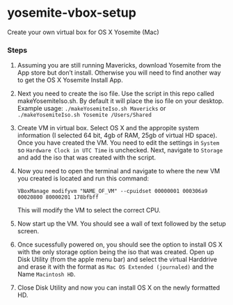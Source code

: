 yosemite-vbox-setup
===================
Create your own virtual box for OS X Yosemite (Mac)

### Steps

1. Assuming you are still running Mavericks, download Yosemite from
   the App store but don’t install. Otherwise you will need to find
   another way to get the OS X Yosemite Install App.

2. Next you need to create the iso file. Use the script in this repo
   called makeYosemiteIso.sh. By default it will place the iso file on your
   desktop. Example usage: 
   ```./makeYosemiteIso.sh Mavericks```
   or
   ```./makeYosemiteIso.sh Yosemite /Users/Shared```

3. Create VM in virtual box. Select OS X and the appropite system
   information (I selected 64 bit, 4gb of RAM, 25gb of virtual HD space).
   Once you have created the VM. You need to edit the settings in `System`
   so `Hardware Clock in UTC Time` is unchecked. Next, navigate to
   `Storage` and add the iso that was created with the script.

4. Now you need to open the terminal and navigate to where the new VM you created is located
   and run this command:
   ```shell
   VBoxManage modifyvm "NAME_OF_VM" --cpuidset 00000001 000306a9 00020800 80000201 178bfbff
   ```
   This will modify the VM to select the correct CPU.

5. Now start up the VM. You should see a wall of text followed by the
   setup screen.

6. Once sucessfully powered on, you should see the option to install OS
   X with the only storage option being the iso that was created. Open up
   Disk Utility (from the apple menu bar) and select the virtual Harddrive
   and erase it with the format as `Mac OS Extended (journaled)` and the
   Name `Macintosh HD`.

7. Close Disk Utility and now you can install OS X on the newly
   formatted HD.
